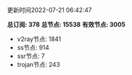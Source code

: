 更新时间2022-07-21 06:42:47

**总订阅: 378**
**总节点: 15538**
**有效节点: 3005**
- v2ray节点: 1841
- ss节点: 914
- ssr节点: 7
- trojan节点: 243

